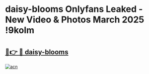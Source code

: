 # daisy-blooms Onlyfans Leaked - New Video & Photos March 2025 !9kolm

# <h2><a href="https://e2tleb.iuczelnia.edu.pl?title=daisy-blooms&ref=9kolm">🔗👉 🔴 daisy-blooms</a></h2>

[![acn](https://github.com/user-attachments/assets/0f9c940e-d8b0-45ae-aac7-cd30a18b3e1c)](https://e2tleb.iuczelnia.edu.pl?title=daisy-blooms&ref=9kolm)

